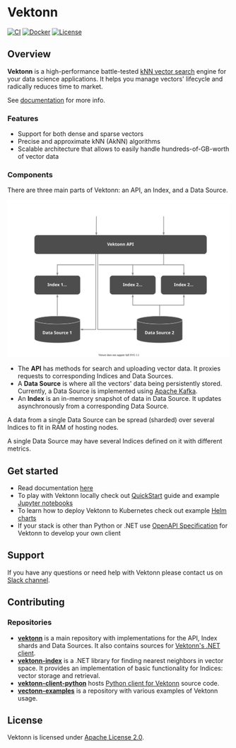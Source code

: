 # Vektonn

[![CI](https://github.com/vektonn/vektonn/actions/workflows/ci.yml/badge.svg)](https://github.com/vektonn/vektonn/actions/workflows/ci.yml)
[![Docker](https://badgen.net/badge/icon/docker?icon=docker&label)](https://hub.docker.com/u/vektonn)
[![License](https://img.shields.io/hexpm/l/plug.svg?color=green)](https://github.com/vektonn/vektonn/blob/master/LICENSE)


## Overview

**Vektonn** is a high-performance battle-tested [kNN vector search](https://en.wikipedia.org/wiki/Nearest_neighbor_search#k-nearest_neighbors) engine for your data science applications.
It helps you manage vectors' lifecycle and radically reduces time to market.

See [documentation](https://vektonn.github.io/vektonn/) for more info.

### Features

- Support for both dense and sparse vectors
- Precise and approximate kNN (AkNN) algorithms
- Scalable architecture that allows to easily handle hundreds-of-GB-worth of vector data

### Components

There are three main parts of Vektonn: an API, an Index, and a Data Source.

![Vektonn components](docs/assets/vektonn-components.svg)

- The **API** has methods for search and uploading vector data. It proxies requests to corresponding Indices and Data Sources.
- A **Data Source** is where all the vectors' data being persistently stored. Currently, a Data Source is implemented using [Apache Kafka](https://kafka.apache.org/).
- An **Index** is an in-memory snapshot of data in Data Source. It updates asynchronously from a corresponding Data Source.

A data from a single Data Source can be spread (sharded) over several Indices to fit in RAM of hosting nodes.

A single Data Source may have several Indices defined on it with different metrics.


## Get started

- Read documentation [here](https://vektonn.github.io/vektonn)
- To play with Vektonn locally check out [QuickStart](https://github.com/vektonn/vektonn-examples/tree/master/quick-start) guide and example [Jupyter notebooks](https://github.com/vektonn/vektonn-examples/tree/master/jupyter-notebooks)
- To learn how to deploy Vektonn to Kubernetes check out example [Helm charts](https://github.com/vektonn/vektonn-examples/tree/master/helm-charts)
- If your stack is other than Python or .NET use [OpenAPI Specification](https://vektonn.github.io/vektonn/swagger/index.html) for Vektonn to develop your own client


## Support

If you have any questions or need help with Vektonn please contact us on [Slack channel](https://join.slack.com/t/vektonn/shared_invite/zt-yhiz2yoi-oKEA9UZgzMtgUky4PhdLwA).


## Contributing

### Repositories

- [**vektonn**](https://github.com/vektonn/vektonn) is a main repository with implementations for the API, Index shards and Data Sources. It also contains sources for [Vektonn's .NET client](https://www.nuget.org/packages/Vektonn.ApiClient).
- [**vektonn-index**](https://github.com/vektonn/vektonn-index) is a .NET library for finding nearest neighbors in vector space. It provides an implementation of basic functionality for Indices: vector storage and retrieval.
- [**vektonn-client-python**](https://github.com/vektonn/vektonn-client-python) hosts [Python client for Vektonn](https://pypi.org/project/vektonn) source code.
- [**vectonn-examples**](https://github.com/vektonn/vektonn-examples) is a repository with various examples of Vektonn usage.


## License

Vektonn is licensed under [Apache License 2.0](https://github.com/vektonn/vektonn/blob/master/LICENSE).
